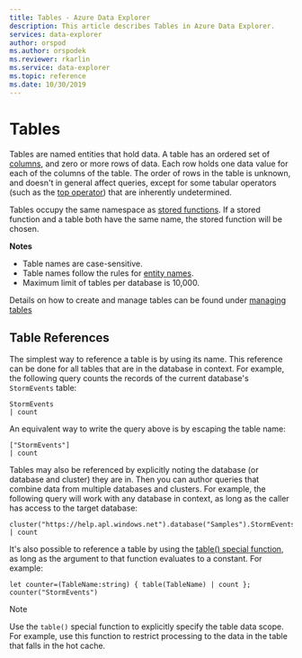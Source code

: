 ```yaml
---
title: Tables - Azure Data Explorer
description: This article describes Tables in Azure Data Explorer.
services: data-explorer
author: orspod
ms.author: orspodek
ms.reviewer: rkarlin
ms.service: data-explorer
ms.topic: reference
ms.date: 10/30/2019
---
```

# Tables

Tables are named entities that hold data. A table has an ordered set
of [columns](./columns.md), and zero or more rows of data. Each row holds one data value
for each of the columns of the table. The order of rows in the table is unknown,
and doesn't in general affect queries, except for some tabular operators (such as
the [top operator](../topoperator.md)) that are inherently undetermined.

Tables occupy the same namespace as [stored functions](./stored-functions.md).
If a stored function and a table both have the same name, the stored function
will be chosen.

**Notes**  

* Table names are case-sensitive.
* Table names follow the rules for [entity names](./entity-names.md).
* Maximum limit of tables per database is 10,000.


Details on how to create and manage tables can be found under [managing tables](../../management/tables.md)

## Table References

The simplest way to reference a table is by using its name. This reference can be done
for all tables that are in the database in context. For example, the following
query counts the records of the current database's `StormEvents` table:

```apl
StormEvents
| count
```

An equivalent way to write the query above is by escaping the table name:

```apl
["StormEvents"]
| count
```

Tables may also be referenced by explicitly noting the database (or database and
cluster) they are in. Then you can author queries that combine data from
multiple databases and clusters. For example, the following query will work
with any database in context, as long as the caller has access to the target
database:

```apl
cluster("https://help.apl.windows.net").database("Samples").StormEvents
| count
```

It's also possible to reference a table by using the [table() special function](../tablefunction.md),
as long as the argument to that function evaluates to a constant. For example:

```apl
let counter=(TableName:string) { table(TableName) | count };
counter("StormEvents")
```

> [!NOTE]
> Use the `table()` special function to explicitly specify the
> table data scope. For example, use this function to restrict processing to the data
> in the table that falls in the hot cache.

